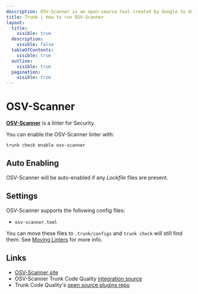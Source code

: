 ```yaml
---
description: OSV-Scanner is an open-source tool created by Google to detect vulnerabilities in projects by scanning dependencies against the OSV database.
title: Trunk | How to run OSV-Scanner
layout:
  title:
    visible: true
  description:
    visible: false
  tableOfContents:
    visible: true
  outline:
    visible: true
  pagination:
    visible: true
---
```


# OSV-Scanner

[**OSV-Scanner**](https://github.com/google/osv-scanner) is a linter for Security.

You can enable the OSV-Scanner linter with:

```shell
trunk check enable osv-scanner
```

## Auto Enabling

OSV-Scanner will be auto-enabled if any *Lockfile* files are present.

## Settings

OSV-Scanner supports the following config files:
* `osv-scanner.toml`

You can move these files to `.trunk/configs` and `trunk check` will still find them. See [Moving Linters](../configure-linters#moving-linters) for more info.




## Links

- [OSV-Scanner site](https://github.com/google/osv-scanner)
- OSV-Scanner Trunk Code Quality [integration source](https://github.com/trunk-io/plugins/tree/main/linters/osv-scanner)
- Trunk Code Quality's [open source plugins repo](https://github.com/trunk-io/plugins/tree/main)
